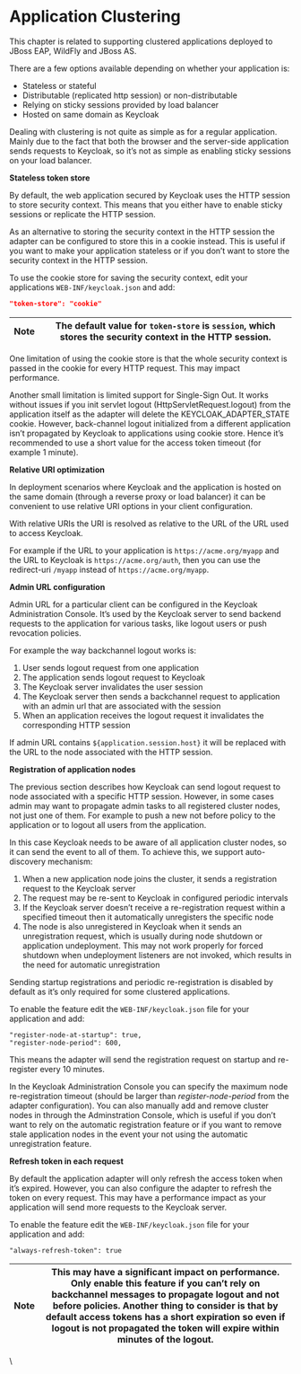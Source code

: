 # Application Clustering

This chapter is related to supporting clustered applications deployed to JBoss EAP, WildFly and JBoss AS.

There are a few options available depending on whether your application is:

* Stateless or stateful
* Distributable (replicated http session) or non-distributable
* Relying on sticky sessions provided by load balancer
* Hosted on same domain as Keycloak

Dealing with clustering is not quite as simple as for a regular application. Mainly due to the fact that both the browser and the server-side application sends requests to Keycloak, so it’s not as simple as enabling sticky sessions on your load balancer.

**Stateless token store**

By default, the web application secured by Keycloak uses the HTTP session to store security context. This means that you either have to enable sticky sessions or replicate the HTTP session.

As an alternative to storing the security context in the HTTP session the adapter can be configured to store this in a cookie instead. This is useful if you want to make your application stateless or if you don’t want to store the security context in the HTTP session.

To use the cookie store for saving the security context, edit your applications `WEB-INF/keycloak.json` and add:

```json
"token-store": "cookie"
```

| Note | The default value for `token-store` is `session`, which stores the security context in the HTTP session. |
| ---- | -------------------------------------------------------------------------------------------------------- |

One limitation of using the cookie store is that the whole security context is passed in the cookie for every HTTP request. This may impact performance.

Another small limitation is limited support for Single-Sign Out. It works without issues if you init servlet logout (HttpServletRequest.logout) from the application itself as the adapter will delete the KEYCLOAK\_ADAPTER\_STATE cookie. However, back-channel logout initialized from a different application isn’t propagated by Keycloak to applications using cookie store. Hence it’s recommended to use a short value for the access token timeout (for example 1 minute).

**Relative URI optimization**

In deployment scenarios where Keycloak and the application is hosted on the same domain (through a reverse proxy or load balancer) it can be convenient to use relative URI options in your client configuration.

With relative URIs the URI is resolved as relative to the URL of the URL used to access Keycloak.

For example if the URL to your application is `https://acme.org/myapp` and the URL to Keycloak is `https://acme.org/auth`, then you can use the redirect-uri `/myapp` instead of `https://acme.org/myapp`.

**Admin URL configuration**

Admin URL for a particular client can be configured in the Keycloak Administration Console. It’s used by the Keycloak server to send backend requests to the application for various tasks, like logout users or push revocation policies.

For example the way backchannel logout works is:

1. User sends logout request from one application
2. The application sends logout request to Keycloak
3. The Keycloak server invalidates the user session
4. The Keycloak server then sends a backchannel request to application with an admin url that are associated with the session
5. When an application receives the logout request it invalidates the corresponding HTTP session

If admin URL contains `${application.session.host}` it will be replaced with the URL to the node associated with the HTTP session.

**Registration of application nodes**

The previous section describes how Keycloak can send logout request to node associated with a specific HTTP session. However, in some cases admin may want to propagate admin tasks to all registered cluster nodes, not just one of them. For example to push a new not before policy to the application or to logout all users from the application.

In this case Keycloak needs to be aware of all application cluster nodes, so it can send the event to all of them. To achieve this, we support auto-discovery mechanism:

1. When a new application node joins the cluster, it sends a registration request to the Keycloak server
2. The request may be re-sent to Keycloak in configured periodic intervals
3. If the Keycloak server doesn’t receive a re-registration request within a specified timeout then it automatically unregisters the specific node
4. The node is also unregistered in Keycloak when it sends an unregistration request, which is usually during node shutdown or application undeployment. This may not work properly for forced shutdown when undeployment listeners are not invoked, which results in the need for automatic unregistration

Sending startup registrations and periodic re-registration is disabled by default as it’s only required for some clustered applications.

To enable the feature edit the `WEB-INF/keycloak.json` file for your application and add:

```
"register-node-at-startup": true,
"register-node-period": 600,
```

This means the adapter will send the registration request on startup and re-register every 10 minutes.

In the Keycloak Administration Console you can specify the maximum node re-registration timeout (should be larger than _register-node-period_ from the adapter configuration). You can also manually add and remove cluster nodes in through the Adminstration Console, which is useful if you don’t want to rely on the automatic registration feature or if you want to remove stale application nodes in the event your not using the automatic unregistration feature.

**Refresh token in each request**

By default the application adapter will only refresh the access token when it’s expired. However, you can also configure the adapter to refresh the token on every request. This may have a performance impact as your application will send more requests to the Keycloak server.

To enable the feature edit the `WEB-INF/keycloak.json` file for your application and add:

```
"always-refresh-token": true
```

| Note | This may have a significant impact on performance. Only enable this feature if you can’t rely on backchannel messages to propagate logout and not before policies. Another thing to consider is that by default access tokens has a short expiration so even if logout is not propagated the token will expire within minutes of the logout. |
| ---- | -------------------------------------------------------------------------------------------------------------------------------------------------------------------------------------------------------------------------------------------------------------------------------------------------------------------------------------------- |

\
